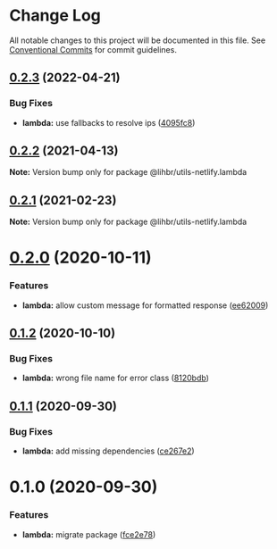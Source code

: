 # Change Log

All notable changes to this project will be documented in this file.
See [Conventional Commits](https://conventionalcommits.org) for commit guidelines.

## [0.2.3](https://github.com/lihbr/utils-netlify/compare/@lihbr/utils-netlify.lambda@0.2.2...@lihbr/utils-netlify.lambda@0.2.3) (2022-04-21)


### Bug Fixes

* **lambda:** use fallbacks to resolve ips ([4095fc8](https://github.com/lihbr/utils-netlify/commit/4095fc8949fea6fffb49dd4ab4b815fd4e9cb391))





## [0.2.2](https://github.com/lihbr/utils-netlify/compare/@lihbr/utils-netlify.lambda@0.2.1...@lihbr/utils-netlify.lambda@0.2.2) (2021-04-13)

**Note:** Version bump only for package @lihbr/utils-netlify.lambda





## [0.2.1](https://github.com/lihbr/utils-netlify/compare/@lihbr/utils-netlify.lambda@0.2.0...@lihbr/utils-netlify.lambda@0.2.1) (2021-02-23)

**Note:** Version bump only for package @lihbr/utils-netlify.lambda





# [0.2.0](https://github.com/lihbr/utils-netlify/compare/@lihbr/utils-netlify.lambda@0.1.2...@lihbr/utils-netlify.lambda@0.2.0) (2020-10-11)


### Features

* **lambda:** allow custom message for formatted response ([ee62009](https://github.com/lihbr/utils-netlify/commit/ee620092b5557c757b692f26fa2a8def084551bb))





## [0.1.2](https://github.com/lihbr/utils-netlify/compare/@lihbr/utils-netlify.lambda@0.1.1...@lihbr/utils-netlify.lambda@0.1.2) (2020-10-10)


### Bug Fixes

* **lambda:** wrong file name for error class ([8120bdb](https://github.com/lihbr/utils-netlify/commit/8120bdb85f2c4f055874fc3dfcd02ee849a568e6))





## [0.1.1](https://github.com/lihbr/utils-netlify/compare/@lihbr/utils-netlify.lambda@0.1.0...@lihbr/utils-netlify.lambda@0.1.1) (2020-09-30)


### Bug Fixes

* **lambda:** add missing dependencies ([ce267e2](https://github.com/lihbr/utils-netlify/commit/ce267e2649e9a261ea867bcf81353fb83e4cd85f))





# 0.1.0 (2020-09-30)


### Features

* **lambda:** migrate package ([fce2e78](https://github.com/lihbr/utils-netlify/commit/fce2e787904ac938147cf8e127d83874d9e7fa7f))
